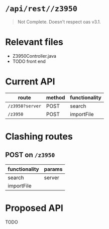 # `/api/rest//z3950`
> Not Complete.
> Doesn't respect oas v3.1.

# Relevant files
- Z3950Controller.java
- TODO front end

# Current API
|route|method|functionality|
|-|-|-|
|`/z3950?server`|POST|search|
|`/z3950`|POST|importFile|

# Clashing routes

## POST on `/z3950`
|functionality|params|
|-|-|
|search|server|
|importFile||

# Proposed API
TODO
